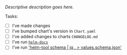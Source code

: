 _Descriptive description goes here._

Tasks:

- [ ] I've made changes
- [ ] I've bumped chart's version in `Chart.yaml`
- [ ] I've added changes to charts `CHANGELOG.md`
- [ ] I've run [`helm-docs`](https://github.com/norwoodj/helm-docs)
- [ ] I've run ['helm-tool schema | jq . > values.schema.json'](https://github.com/cert-manager/helm-tool)
